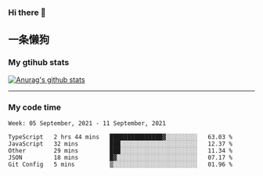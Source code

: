 ### Hi there 👋

## 一条懒狗
<!--
**kiss-me-quickly/kiss-me-quickly** is a ✨ _special_ ✨ repository because its `README.md` (this file) appears on your GitHub profile.

Here are some ideas to get you started:

- 🔭 I’m currently working on ...
- 🌱 I’m currently learning ...
- 👯 I’m looking to collaborate on ...
- 🤔 I’m looking for help with ...
- 💬 Ask me about ...
- 📫 How to reach me: ...
- 😄 Pronouns: ...
- ⚡ Fun fact: ...
-->


### My gtihub stats

[![Anurag's github stats](https://github-readme-stats.vercel.app/api?username=kiss-me-quickly)](https://github.com/anuraghazra/github-readme-stats)

***

### My code time

<!--START_SECTION:waka-->
```text
Week: 05 September, 2021 - 11 September, 2021

TypeScript   2 hrs 44 mins   ███████████████▓░░░░░░░░░   63.03 % 
JavaScript   32 mins         ███░░░░░░░░░░░░░░░░░░░░░░   12.37 % 
Other        29 mins         ███░░░░░░░░░░░░░░░░░░░░░░   11.34 % 
JSON         18 mins         █▓░░░░░░░░░░░░░░░░░░░░░░░   07.17 % 
Git Config   5 mins          ▒░░░░░░░░░░░░░░░░░░░░░░░░   01.96 % 
```
<!--END_SECTION:waka-->

